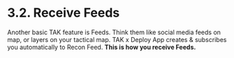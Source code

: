# 3.2. Receive Feeds
Another basic TAK feature is Feeds. Think them like social media feeds on map, or layers on your tactical map. TAK x Deploy App creates & subscribes you automatically to Recon Feed. **This is how you receive Feeds.**
<SlideDeck deckPath="android/deployapp/admin-01-start"/>